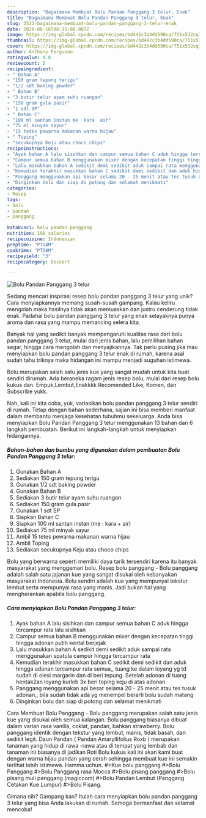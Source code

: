 ```yaml
---
description: "Bagaimana Membuat Bolu Pandan Panggang 3 telur, Enak"
title: "Bagaimana Membuat Bolu Pandan Panggang 3 telur, Enak"
slug: 2523-bagaimana-membuat-bolu-pandan-panggang-3-telur-enak
date: 2020-06-16T06:15:00.807Z
image: https://img-global.cpcdn.com/recipes/bd442c3b4dd590ca/751x532cq70/bolu-pandan-panggang-3-telur-foto-resep-utama.jpg
thumbnail: https://img-global.cpcdn.com/recipes/bd442c3b4dd590ca/751x532cq70/bolu-pandan-panggang-3-telur-foto-resep-utama.jpg
cover: https://img-global.cpcdn.com/recipes/bd442c3b4dd590ca/751x532cq70/bolu-pandan-panggang-3-telur-foto-resep-utama.jpg
author: Anthony Ferguson
ratingvalue: 4.8
reviewcount: 5
recipeingredient:
- " Bahan A"
- "150 gram tepung terigu"
- "1/2 sdt baking powder"
- " Bahan B"
- "3 butir telur ayam suhu ruangan"
- "150 gram gula pasir"
- "1 sdt SP"
- " Bahan C"
- "100 ml santan instan me  kara  air"
- "75 ml minyak sayur"
- "15 tetes pewarna makanan warna hijau"
- " Toping"
- "secukupnya Keju atau choco chips"
recipeinstructions:
- "Ayak bahan A lalu sisihkan dan campur semua bahan C aduk hingga tercampur rata lalu sisihkan"
- "Campur semua bahan B menggunakan mixer dengan kecepatan tinggi hingga adonan putih kental berjejak"
- "Lalu masukkan bahan A sedikit demi sedikit aduk sampai rata menggunakan spatula campur hingga tercampur rata"
- "Kemudian terakhir masukkan bahan C sedikit demi sedikit dan aduk hingga adonan tercampur rata semua,, tuang ke dalam loyang yg td sudah di olesi margarin dan di beri tepung. Setelah adonan di tuang hentak2an loyang kurleb 3x beri toping keju di atas adonan"
- "Panggang menggunakan api besar selama 20 - 25 menit atau tes tusuk adonan,, bila sudah tidak ada yg menempel berarti bolu sudah matang"
- "Dinginkan bolu dan siap di potong dan selamat menikmati"
categories:
- Resep
tags:
- bolu
- pandan
- panggang

katakunci: bolu pandan panggang 
nutrition: 198 calories
recipecuisine: Indonesian
preptime: "PT14M"
cooktime: "PT38M"
recipeyield: "3"
recipecategory: Dessert

---
```



![Bolu Pandan Panggang 3 telur](https://img-global.cpcdn.com/recipes/bd442c3b4dd590ca/751x532cq70/bolu-pandan-panggang-3-telur-foto-resep-utama.jpg)

Sedang mencari inspirasi resep bolu pandan panggang 3 telur yang unik? Cara menyiapkannya memang susah-susah gampang. Kalau keliru mengolah maka hasilnya tidak akan memuaskan dan justru cenderung tidak enak. Padahal bolu pandan panggang 3 telur yang enak selayaknya punya aroma dan rasa yang mampu memancing selera kita.

Banyak hal yang sedikit banyak mempengaruhi kualitas rasa dari bolu pandan panggang 3 telur, mulai dari jenis bahan, lalu pemilihan bahan segar, hingga cara mengolah dan menyajikannya. Tak perlu pusing jika mau menyiapkan bolu pandan panggang 3 telur enak di rumah, karena asal sudah tahu triknya maka hidangan ini mampu menjadi suguhan istimewa.

Bolu merupakan salah satu jenis kue yang sangat mudah untuk kita buat sendiri dirumah. Ada beraneka ragam jenis resep bolu, mulai dari resep bolu kukus dan. Empuk,Lembut,Enakkkk Recomended Like, Komen, dan Subscribe yukk.


Nah, kali ini kita coba, yuk, variasikan bolu pandan panggang 3 telur sendiri di rumah. Tetap dengan bahan sederhana, sajian ini bisa memberi manfaat dalam membantu menjaga kesehatan tubuhmu sekeluarga. Anda bisa menyiapkan Bolu Pandan Panggang 3 telur menggunakan 13 bahan dan 6 langkah pembuatan. Berikut ini langkah-langkah untuk menyiapkan hidangannya.

<!--inarticleads1-->

##### Bahan-bahan dan bumbu yang digunakan dalam pembuatan Bolu Pandan Panggang 3 telur:

1. Gunakan  Bahan A
1. Sediakan 150 gram tepung terigu
1. Gunakan 1/2 sdt baking powder
1. Gunakan  Bahan B
1. Sediakan 3 butir telur ayam suhu ruangan
1. Sediakan 150 gram gula pasir
1. Gunakan 1 sdt SP
1. Siapkan  Bahan C
1. Siapkan 100 ml santan instan (me : kara + air)
1. Sediakan 75 ml minyak sayur
1. Ambil 15 tetes pewarna makanan warna hijau
1. Ambil  Toping
1. Sediakan secukupnya Keju atau choco chips


Bolu yang berwarna seperti memiliki daya tarik tersendiri karena itu banyak masyarakat yang menggemari bolu. Resep bolu panggang - Bolu panggang adalah salah satu jajanan kue yang sangat disukai oleh kebanyakan masyarakat Indonesia. Bolu sendiri adalah kue yang mempunyai tekstur lembut serta mempunyai rasa yang manis. Jadi bukan hal yang mengherankan apabila bolu panggang. 

<!--inarticleads2-->

##### Cara menyiapkan Bolu Pandan Panggang 3 telur:

1. Ayak bahan A lalu sisihkan dan campur semua bahan C aduk hingga tercampur rata lalu sisihkan
1. Campur semua bahan B menggunakan mixer dengan kecepatan tinggi hingga adonan putih kental berjejak
1. Lalu masukkan bahan A sedikit demi sedikit aduk sampai rata menggunakan spatula campur hingga tercampur rata
1. Kemudian terakhir masukkan bahan C sedikit demi sedikit dan aduk hingga adonan tercampur rata semua,, tuang ke dalam loyang yg td sudah di olesi margarin dan di beri tepung. Setelah adonan di tuang hentak2an loyang kurleb 3x beri toping keju di atas adonan
1. Panggang menggunakan api besar selama 20 - 25 menit atau tes tusuk adonan,, bila sudah tidak ada yg menempel berarti bolu sudah matang
1. Dinginkan bolu dan siap di potong dan selamat menikmati


Cara Membuat Bolu Panggang - Bolu panggang merupakan salah satu jenis kue yang disukai oleh semua kalangan. Bolu panggang biasanya dibuat dalam varian rasa vanilla, coklat, pandan, bahkan strawberry. Bolu panggang identik dengan tekstur yang lembut, manis, tidak basah, dan sedikit legit. Daun Pandan ( Pandan Amaryllifolius Roxb ) merupakan tanaman yang hidup di rawa -rawa atau di tempat yang lembab dan tanaman ini biasanya di jadikan Roti Bolu kukus kali ini akan kami buat dengan warna hijau pandan yang cerah sehingga membuat kue ini semakin terlihat lebih istimewa. Hamma uchun. #&gt;Kue bolu panggang #&gt;Bolu Panggang #&gt;Bolu Panggang rasa Mocca #&gt;Bolu pisang panggang #&gt;Bolu pisang muli panggang (magiccom) #&gt;Bolu Pandan Lembut (Panggang Cetakan Kue Lumpur) #&gt;Bolu Pisang. 

Gimana nih? Gampang kan? Itulah cara menyiapkan bolu pandan panggang 3 telur yang bisa Anda lakukan di rumah. Semoga bermanfaat dan selamat mencoba!
